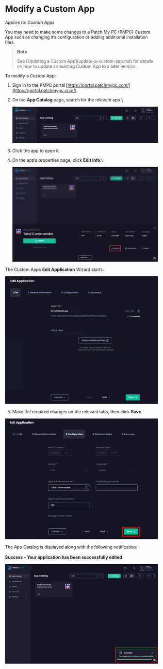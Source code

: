 # Modify a Custom App

_Applies to: Custom Apps_

You may need to make some changes to a Patch My PC (PMPC) Custom App such as changing it’s configuration or adding additional installation files.

<blockquote class="wp-block-quote">
<p><strong>Note</strong></p>
<p>See [Updating a Custom App](update-a-custom-app.md) for details on how to update an existing Custom App to a later version.</p>
</blockquote>

To modify a Custom App:

1. Sign in to the PMPC portal [https://portal.patchmypc.com/](https://portal.patchmypc.com/).
2.  On the <strong>App Catalog</strong> page, search for the relevant app.\


    ![Searching for your Custom App](/_images/image-(2015).png "Searching for your Custom App")
3. Click the app to open it.
4.  On the app’s properties page, click <strong>Edit Info</strong>.\


    ![Clicking “Edit Info”](/_images/image-(2016).png "Clicking “Edit Info”")

The Custom Apps <strong>Edit Application</strong> Wizard starts.

![Custom Apps “Edit Application” Wizard](/_images/image-(2633).png "Custom Apps “Edit Application” Wizard")

5. Make the required changes on the relevant tabs, then click <strong>Save</strong>.

![Clicking “Save”](/_images/image-(2634).png "Clicking “Save”")

The App Catalog is displayed along with the following notification:\
\
<strong>Success – Your application has been successfully edited</strong>

![“Success – Your application has been successfully edited” notification](/_images/image-(2019).png "“Success – Your application has been successfully edited” notification")